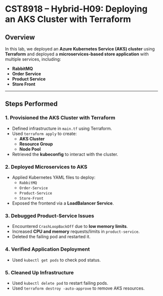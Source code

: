 # **CST8918 – Hybrid-H09: Deploying an AKS Cluster with Terraform**

## **Overview**
In this lab, we deployed an **Azure Kubernetes Service (AKS) cluster** using **Terraform** and deployed a **microservices-based store application** with multiple services, including:

- **RabbitMQ**
- **Order Service**
- **Product Service**
- **Store Front**

---

## **Steps Performed**
### **1️. Provisioned the AKS Cluster with Terraform**
- Defined infrastructure in `main.tf` using Terraform.
- Used `terraform apply` to create:
  - **AKS Cluster**
  - **Resource Group**
  - **Node Pool**
- Retrieved the **kubeconfig** to interact with the cluster.

### **2️. Deployed Microservices to AKS**
- Applied Kubernetes YAML files to deploy:
  - `RabbitMQ`
  - `Order-Service`
  - `Product-Service`
  - `Store-Front`
- Exposed the frontend via a **LoadBalancer Service**.

### **3️. Debugged Product-Service Issues**
- Encountered `CrashLoopBackOff` due to **low memory limits**.
- Increased **CPU and memory** requests/limits in `product-service`.
- Deleted the failing pod and restarted it.

### **4️. Verified Application Deployment**
- Used `kubectl get pods` to check pod status.

### **5️. Cleaned Up Infrastructure**
- Used `kubectl delete pod` to restart failing pods.
- Used `terraform destroy -auto-approve` to remove AKS resources.
